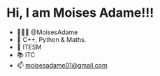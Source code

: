 # Hi, I am Moises Adame!!!
- 🙋🏼‍♂️ @MoisesAdame
- 👀 C++, Python & Maths.
- 💙 ITESM
- 📚 ITC
- 📫 moisesadame01@gmail.com

<!---
MoisesAdame/MoisesAdame is a ✨ special ✨ repository because its `README.md` (this file) appears on your GitHub profile.
You can click the Preview link to take a look at your changes.
--->
